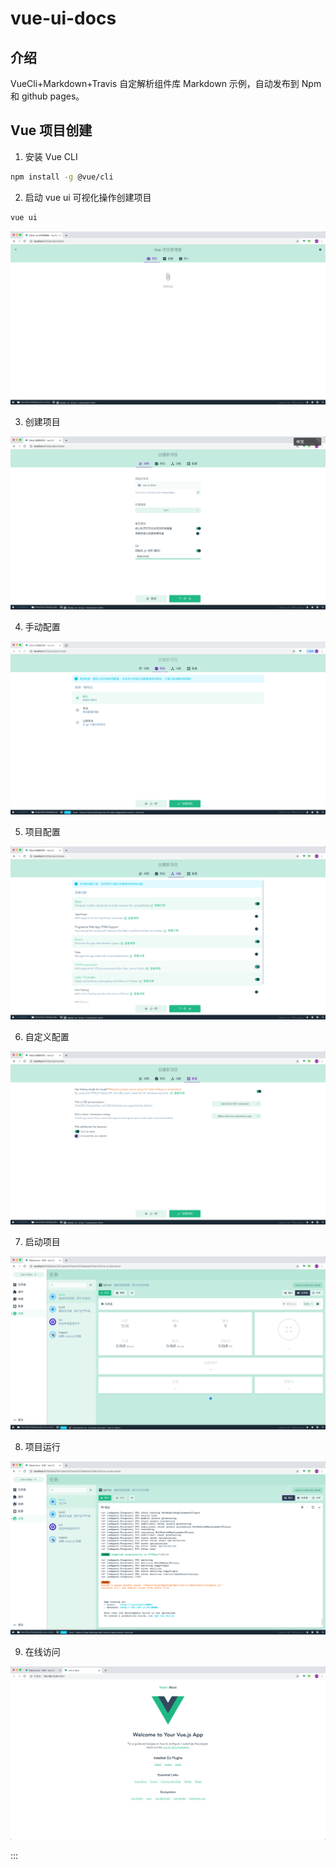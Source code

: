 # vue-ui-docs

## 介绍

VueCli+Markdown+Travis 自定解析组件库 Markdown 示例，自动发布到 Npm 和 github pages。

## Vue 项目创建

1. 安装 Vue CLI

```bash
npm install -g @vue/cli
```

2. 启动 vue ui 可视化操作创建项目

```bash
vue ui
```

![初始化](site/imges/vue-ui-01.png)

3. 创建项目

![创建项目](site/imges/vue-ui-02.png)

4. 手动配置

![手动配置](site/imges/vue-ui-03.png)

5. 项目配置

![项目配置](site/imges/vue-ui-04.png)

6. 自定义配置

![自定义配置](site/imges/vue-ui-05.png)

7. 启动项目

![启动项目](site/imges/vue-ui-06.png)

8. 项目运行

![项目运行](site/imges/vue-ui-07.png)

9. 在线访问

![在线访问](site/imges/vue-ui-08.png)

:::
